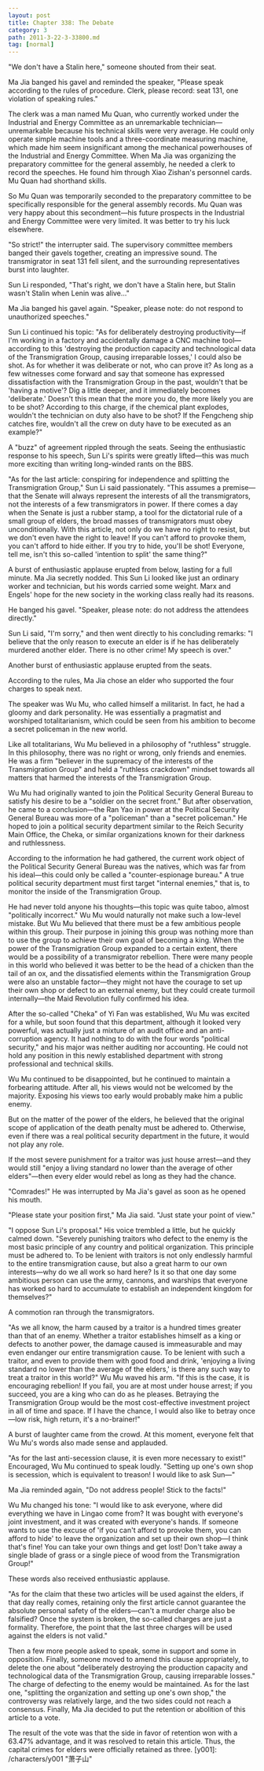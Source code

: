 ```yaml
---
layout: post
title: Chapter 338: The Debate
category: 3
path: 2011-3-22-3-33800.md
tag: [normal]
---
```


"We don't have a Stalin here," someone shouted from their seat.

Ma Jia banged his gavel and reminded the speaker, "Please speak according to the rules of procedure. Clerk, please record: seat 131, one violation of speaking rules."

The clerk was a man named Mu Quan, who currently worked under the Industrial and Energy Committee as an unremarkable technician—unremarkable because his technical skills were very average. He could only operate simple machine tools and a three-coordinate measuring machine, which made him seem insignificant among the mechanical powerhouses of the Industrial and Energy Committee. When Ma Jia was organizing the preparatory committee for the general assembly, he needed a clerk to record the speeches. He found him through Xiao Zishan's personnel cards. Mu Quan had shorthand skills.

So Mu Quan was temporarily seconded to the preparatory committee to be specifically responsible for the general assembly records. Mu Quan was very happy about this secondment—his future prospects in the Industrial and Energy Committee were very limited. It was better to try his luck elsewhere.

"So strict!" the interrupter said. The supervisory committee members banged their gavels together, creating an impressive sound. The transmigrator in seat 131 fell silent, and the surrounding representatives burst into laughter.

Sun Li responded, "That's right, we don't have a Stalin here, but Stalin wasn't Stalin when Lenin was alive..."

Ma Jia banged his gavel again. "Speaker, please note: do not respond to unauthorized speeches."

Sun Li continued his topic: "As for deliberately destroying productivity—if I'm working in a factory and accidentally damage a CNC machine tool—according to this 'destroying the production capacity and technological data of the Transmigration Group, causing irreparable losses,' I could also be shot. As for whether it was deliberate or not, who can prove it? As long as a few witnesses come forward and say that someone has expressed dissatisfaction with the Transmigration Group in the past, wouldn't that be 'having a motive'? Dig a little deeper, and it immediately becomes 'deliberate.' Doesn't this mean that the more you do, the more likely you are to be shot? According to this charge, if the chemical plant explodes, wouldn't the technician on duty also have to be shot? If the Fengcheng ship catches fire, wouldn't all the crew on duty have to be executed as an example?"

A "buzz" of agreement rippled through the seats. Seeing the enthusiastic response to his speech, Sun Li's spirits were greatly lifted—this was much more exciting than writing long-winded rants on the BBS.

"As for the last article: conspiring for independence and splitting the Transmigration Group," Sun Li said passionately. "This assumes a premise—that the Senate will always represent the interests of all the transmigrators, not the interests of a few transmigrators in power. If there comes a day when the Senate is just a rubber stamp, a tool for the dictatorial rule of a small group of elders, the broad masses of transmigrators must obey unconditionally. With this article, not only do we have no right to resist, but we don't even have the right to leave! If you can't afford to provoke them, you can't afford to hide either. If you try to hide, you'll be shot! Everyone, tell me, isn't this so-called 'intention to split' the same thing?"

A burst of enthusiastic applause erupted from below, lasting for a full minute. Ma Jia secretly nodded. This Sun Li looked like just an ordinary worker and technician, but his words carried some weight. Marx and Engels' hope for the new society in the working class really had its reasons.

He banged his gavel. "Speaker, please note: do not address the attendees directly."

Sun Li said, "I'm sorry," and then went directly to his concluding remarks: "I believe that the only reason to execute an elder is if he has deliberately murdered another elder. There is no other crime! My speech is over."

Another burst of enthusiastic applause erupted from the seats.

According to the rules, Ma Jia chose an elder who supported the four charges to speak next.

The speaker was Wu Mu, who called himself a militarist. In fact, he had a gloomy and dark personality. He was essentially a pragmatist and worshiped totalitarianism, which could be seen from his ambition to become a secret policeman in the new world.

Like all totalitarians, Wu Mu believed in a philosophy of "ruthless" struggle. In this philosophy, there was no right or wrong, only friends and enemies. He was a firm "believer in the supremacy of the interests of the Transmigration Group" and held a "ruthless crackdown" mindset towards all matters that harmed the interests of the Transmigration Group.

Wu Mu had originally wanted to join the Political Security General Bureau to satisfy his desire to be a "soldier on the secret front." But after observation, he came to a conclusion—the Ran Yao in power at the Political Security General Bureau was more of a "policeman" than a "secret policeman." He hoped to join a political security department similar to the Reich Security Main Office, the Cheka, or similar organizations known for their darkness and ruthlessness.

According to the information he had gathered, the current work object of the Political Security General Bureau was the natives, which was far from his ideal—this could only be called a "counter-espionage bureau." A true political security department must first target "internal enemies," that is, to monitor the inside of the Transmigration Group.

He had never told anyone his thoughts—this topic was quite taboo, almost "politically incorrect." Wu Mu would naturally not make such a low-level mistake. But Wu Mu believed that there must be a few ambitious people within this group. Their purpose in joining this group was nothing more than to use the group to achieve their own goal of becoming a king. When the power of the Transmigration Group expanded to a certain extent, there would be a possibility of a transmigrator rebellion. There were many people in this world who believed it was better to be the head of a chicken than the tail of an ox, and the dissatisfied elements within the Transmigration Group were also an unstable factor—they might not have the courage to set up their own shop or defect to an external enemy, but they could create turmoil internally—the Maid Revolution fully confirmed his idea.

After the so-called "Cheka" of Yi Fan was established, Wu Mu was excited for a while, but soon found that this department, although it looked very powerful, was actually just a mixture of an audit office and an anti-corruption agency. It had nothing to do with the four words "political security," and his major was neither auditing nor accounting. He could not hold any position in this newly established department with strong professional and technical skills.

Wu Mu continued to be disappointed, but he continued to maintain a forbearing attitude. After all, his views would not be welcomed by the majority. Exposing his views too early would probably make him a public enemy.

But on the matter of the power of the elders, he believed that the original scope of application of the death penalty must be adhered to. Otherwise, even if there was a real political security department in the future, it would not play any role.

If the most severe punishment for a traitor was just house arrest—and they would still "enjoy a living standard no lower than the average of other elders"—then every elder would rebel as long as they had the chance.

"Comrades!" He was interrupted by Ma Jia's gavel as soon as he opened his mouth.

"Please state your position first," Ma Jia said. "Just state your point of view."

"I oppose Sun Li's proposal." His voice trembled a little, but he quickly calmed down. "Severely punishing traitors who defect to the enemy is the most basic principle of any country and political organization. This principle must be adhered to. To be lenient with traitors is not only endlessly harmful to the entire transmigration cause, but also a great harm to our own interests—why do we all work so hard here? Is it so that one day some ambitious person can use the army, cannons, and warships that everyone has worked so hard to accumulate to establish an independent kingdom for themselves?"

A commotion ran through the transmigrators.

"As we all know, the harm caused by a traitor is a hundred times greater than that of an enemy. Whether a traitor establishes himself as a king or defects to another power, the damage caused is immeasurable and may even endanger our entire transmigration cause. To be lenient with such a traitor, and even to provide them with good food and drink, 'enjoying a living standard no lower than the average of the elders,' is there any such way to treat a traitor in this world?" Wu Mu waved his arm. "If this is the case, it is encouraging rebellion! If you fail, you are at most under house arrest; if you succeed, you are a king who can do as he pleases. Betraying the Transmigration Group would be the most cost-effective investment project in all of time and space. If I have the chance, I would also like to betray once—low risk, high return, it's a no-brainer!"

A burst of laughter came from the crowd. At this moment, everyone felt that Wu Mu's words also made sense and applauded.

"As for the last anti-secession clause, it is even more necessary to exist!" Encouraged, Wu Mu continued to speak loudly. "Setting up one's own shop is secession, which is equivalent to treason! I would like to ask Sun—"

Ma Jia reminded again, "Do not address people! Stick to the facts!"

Wu Mu changed his tone: "I would like to ask everyone, where did everything we have in Lingao come from? It was bought with everyone's joint investment, and it was created with everyone's hands. If someone wants to use the excuse of 'if you can't afford to provoke them, you can afford to hide' to leave the organization and set up their own shop—I think that's fine! You can take your own things and get lost! Don't take away a single blade of grass or a single piece of wood from the Transmigration Group!"

These words also received enthusiastic applause.

"As for the claim that these two articles will be used against the elders, if that day really comes, retaining only the first article cannot guarantee the absolute personal safety of the elders—can't a murder charge also be falsified? Once the system is broken, the so-called charges are just a formality. Therefore, the point that the last three charges will be used against the elders is not valid."

Then a few more people asked to speak, some in support and some in opposition. Finally, someone moved to amend this clause appropriately, to delete the one about "deliberately destroying the production capacity and technological data of the Transmigration Group, causing irreparable losses." The charge of defecting to the enemy would be maintained. As for the last one, "splitting the organization and setting up one's own shop," the controversy was relatively large, and the two sides could not reach a consensus. Finally, Ma Jia decided to put the retention or abolition of this article to a vote.

The result of the vote was that the side in favor of retention won with a 63.47% advantage, and it was resolved to retain this article. Thus, the capital crimes for elders were officially retained as three.
[y001]: /characters/y001 "萧子山"